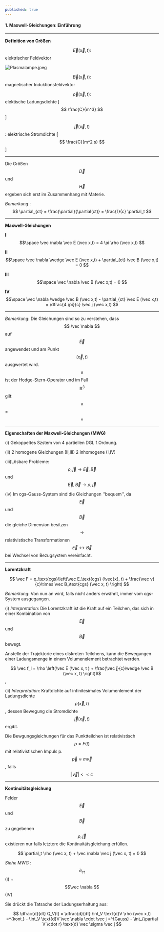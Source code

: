 ```yaml
---
published: true
---
```

#### 1. Maxwell-Gleichungen: Einführung

----

**Definition von Größen**

$$\vec E(\vec x,t) :$$ elektrischer Feldvektor

![Plasmalampe.jpeg]({{site.baseurl}}/_posts/Plasmalampe.jpeg)


$$\vec B(\vec x,t) :$$ magnetischer Induktionsfeldvektor

$$\vec \rho(\vec x,t) :$$ elektische Ladungsdichte [ $$ \frac{C}{m^3} $$ ]

$$\vec j(\vec x,t) $$ : elektrische Stromdichte  [ $$ \frac{C}{m^2 s} $$ ]

----

 Die Größen $$ \vec D $$ und $$ \vec H $$ ergeben sich erst im Zusammenhang mit Materie.
 
_Bemerkung_ : $$ \partial_{ct} = \frac{\partial}{\partial(ct)} = \frac{1}{c} \partial_t $$
 
----

**Maxwell-Gleichungen**

 **I**	 $$\space \vec \nabla \vec E (\vec x,t) = 4 \pi \rho (\vec x,t) $$
 
 **II**   $$\space 	\vec \nabla \wedge \vec E (\vec x,t) + \partial_{ct} \vec B (\vec x,t) = 0 $$
 
 **III** $$\space  \vec \nabla \vec B (\vec x,t) = 0 $$
 
 **IV**		$$\space \vec \nabla \wedge \vec B (\vec x,t) - \partial_{ct} \vec E (\vec x,t) = \dfrac{4 \pi}{c} \vec j (\vec x,t) $$
 
----
 _Bemerkung_: Die Gleichungen sind so zu verstehen, dass $$ \vec \nabla $$ auf $$ \vec E $$ angewendet und am Punkt $$(\vec x,t)$$ ausgwertet wird. $$ \wedge $$ ist der Hodge-Stern-Operator und im Fall $$ \mathbb{R}^3 $$ gilt: $$ \wedge $$ = $$ \times $$
 
----
 
**Eigenschaften der Maxwell-Gleichungen (MWG)**

(i) Gekoppeltes Szstem von 4 partiellen DGL 1.Ordnung.

(ii) 2 homogene Gleichungen (II,III) 2 inhomogene (I,IV)

(iii)Lösbare Probleme: $$ \rho , \vec j  \rightarrow \vec E, \vec B$$ und $$ \vec E, \vec B \rightarrow \rho, \vec j $$

(iv) Im cgs-Gauss-System sind die Gleichungen ''bequem'', da $$ \vec E $$ und $$ \vec B $$ die gleiche Dimension besitzen $$ \rightarrow$$ relativistische Transformationen $$ \vec E \leftrightarrow \vec B $$ bei Wechsel von Bezugsystem vereinfacht.

----

**Lorentzkraft**


$$ \vec F = q_\text{cgs}\left(\vec E_\text{cgs} (\vec{x}, t)  + \frac{\vec v}{c}\times \vec B_\text{cgs} (\vec x, t) 
\right) $$  

_Bemerkung_: Von nun an wird, falls nicht anders erwähnt, immer vom cgs-System ausgegangen.

(i) _Interpretation_: Die Lorentzkraft ist die Kraft auf ein Teilchen, das sich in einer Kombination von $$ \vec E $$ und $$ \vec B $$ bewegt.

Anstelle der Trajektorie eines diskreten Teilchens, kann die Bewegungen einer Ladungsmenge in einem Volumenelement betrachtet werden.

$$ \vec f_l = \rho \left(\vec E (\vec x, t ) + \frac{\vec j}{c}\wedge \vec B (\vec x, t) \right)$$, 

(ii) _Interpretation_: Kraftdichte auf infinitesimales Volumenlement der Ladungsdichte $$\rho (\vec x, t)$$, dessen Bewegung die Stromdichte $$ \vec j (\vec x, t) $$ ergibt.

Die Bewgungsgleichungen für das Punktteilchen 
ist relativistisch $$ \dot{p} = F(t) $$ mit relativistischen Impuls p. $$ \vec p \approx m \vec v$$, falls $$  |\vec v| << c $$

-----
**Kontinuitätsgleichung**

Felder $$ \vec E$$ und $$ \vec B $$ zu gegebenen $$ \rho, \vec j $$ existieren nur falls letztere die Kontinuitätsgleichung erfüllen.

$$ \partial_t \rho (\vec x, t) + \vec \nabla \vec j (\vec x, t) = 0 $$

_Siehe MWG_ : $$ \partial_{ct}$$ (I) + $$\vec \nabla $$ (IV)

Sie drückt die Tatsache der Ladungserhaltung aus: 

$$ \dfrac{d}{dt} Q_V(t) = \dfrac{d}{dt} \int_V \text{d}V \rho (\vec x,t) =^{kont.} - \int_V \text{d}V \vec \nabla \cdot \vec j =^{Gauss} - \int_{\partial V \cdot r} \text{d} \vec \sigma \vec j $$
